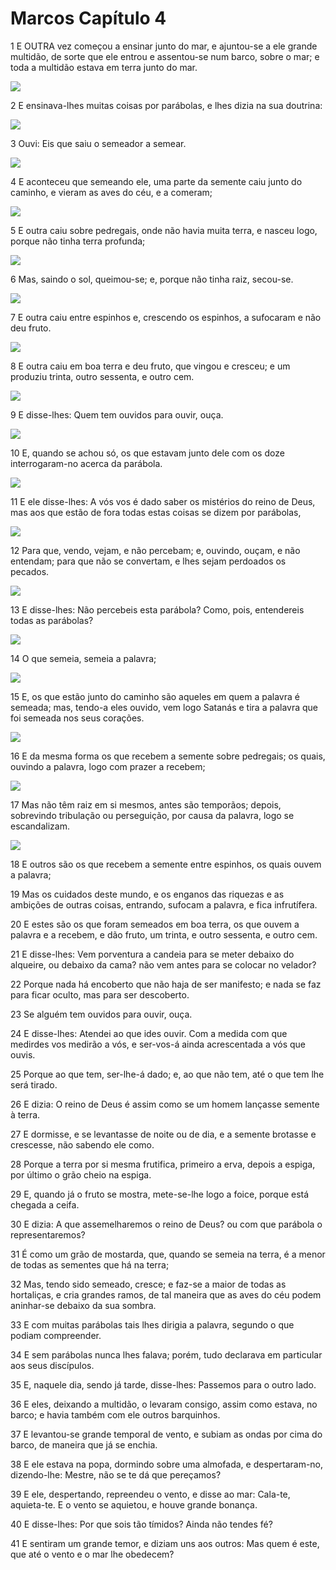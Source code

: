 # Marcos Capítulo 4

1	E OUTRA vez começou a ensinar junto do mar, e ajuntou-se a ele grande multidão, de sorte que ele entrou e assentou-se num barco, sobre o mar; e toda a multidão estava em terra junto do mar.

![](.img/41_Mk_04_01_RG.jpg)

2	E ensinava-lhes muitas coisas por parábolas, e lhes dizia na sua doutrina:

![](.img/41_Mk_04_02_RG.jpg)

3	Ouvi: Eis que saiu o semeador a semear.

![](.img/41_Mk_04_03_RG.jpg)

4	E aconteceu que semeando ele, uma parte da semente caiu junto do caminho, e vieram as aves do céu, e a comeram;

![](.img/41_Mk_04_04_RG.jpg)

5	E outra caiu sobre pedregais, onde não havia muita terra, e nasceu logo, porque não tinha terra profunda;

![](.img/41_Mk_04_05_RG.jpg)

6	Mas, saindo o sol, queimou-se; e, porque não tinha raiz, secou-se.

![](.img/41_Mk_04_06_RG.jpg)

7	E outra caiu entre espinhos e, crescendo os espinhos, a sufocaram e não deu fruto.

![](.img/41_Mk_04_07_RG.jpg)

8	E outra caiu em boa terra e deu fruto, que vingou e cresceu; e um produziu trinta, outro sessenta, e outro cem.

![](.img/41_Mk_04_08_RG.jpg)

9	E disse-lhes: Quem tem ouvidos para ouvir, ouça.

![](.img/41_Mk_04_09_RG.jpg)

10	E, quando se achou só, os que estavam junto dele com os doze interrogaram-no acerca da parábola.

![](.img/41_Mk_04_10_RG.jpg)

11	E ele disse-lhes: A vós vos é dado saber os mistérios do reino de Deus, mas aos que estão de fora todas estas coisas se dizem por parábolas,

![](.img/41_Mk_04_11_RG.jpg)

12	Para que, vendo, vejam, e não percebam; e, ouvindo, ouçam, e não entendam; para que não se convertam, e lhes sejam perdoados os pecados.

![](.img/41_Mk_04_12_RG.jpg)

13	E disse-lhes: Não percebeis esta parábola? Como, pois, entendereis todas as parábolas?

![](.img/41_Mk_04_13_RG.jpg)

14	O que semeia, semeia a palavra;

![](.img/41_Mk_04_14_RG.jpg)

15	E, os que estão junto do caminho são aqueles em quem a palavra é semeada; mas, tendo-a eles ouvido, vem logo Satanás e tira a palavra que foi semeada nos seus corações.

![](.img/41_Mk_04_15_RG.jpg)

16	E da mesma forma os que recebem a semente sobre pedregais; os quais, ouvindo a palavra, logo com prazer a recebem;

![](.img/41_Mk_04_16_RG.jpg)

17	Mas não têm raiz em si mesmos, antes são temporãos; depois, sobrevindo tribulação ou perseguição, por causa da palavra, logo se escandalizam.

![](.img/41_Mk_04_17_RG.jpg)

18	E outros são os que recebem a semente entre espinhos, os quais ouvem a palavra;

19	Mas os cuidados deste mundo, e os enganos das riquezas e as ambições de outras coisas, entrando, sufocam a palavra, e fica infrutífera.

20	E estes são os que foram semeados em boa terra, os que ouvem a palavra e a recebem, e dão fruto, um trinta, e outro sessenta, e outro cem.

21	E disse-lhes: Vem porventura a candeia para se meter debaixo do alqueire, ou debaixo da cama? não vem antes para se colocar no velador?

22	Porque nada há encoberto que não haja de ser manifesto; e nada se faz para ficar oculto, mas para ser descoberto.

23	Se alguém tem ouvidos para ouvir, ouça.

24	E disse-lhes: Atendei ao que ides ouvir. Com a medida com que medirdes vos medirão a vós, e ser-vos-á ainda acrescentada a vós que ouvis.

25	Porque ao que tem, ser-lhe-á dado; e, ao que não tem, até o que tem lhe será tirado.

26	E dizia: O reino de Deus é assim como se um homem lançasse semente à terra.

27	E dormisse, e se levantasse de noite ou de dia, e a semente brotasse e crescesse, não sabendo ele como.

28	Porque a terra por si mesma frutifica, primeiro a erva, depois a espiga, por último o grão cheio na espiga.

29	E, quando já o fruto se mostra, mete-se-lhe logo a foice, porque está chegada a ceifa.

30	E dizia: A que assemelharemos o reino de Deus? ou com que parábola o representaremos?

31	É como um grão de mostarda, que, quando se semeia na terra, é a menor de todas as sementes que há na terra;

32	Mas, tendo sido semeado, cresce; e faz-se a maior de todas as hortaliças, e cria grandes ramos, de tal maneira que as aves do céu podem aninhar-se debaixo da sua sombra.

33	E com muitas parábolas tais lhes dirigia a palavra, segundo o que podiam compreender.

34	E sem parábolas nunca lhes falava; porém, tudo declarava em particular aos seus discípulos.

35	E, naquele dia, sendo já tarde, disse-lhes: Passemos para o outro lado.

36	E eles, deixando a multidão, o levaram consigo, assim como estava, no barco; e havia também com ele outros barquinhos.

37	E levantou-se grande temporal de vento, e subiam as ondas por cima do barco, de maneira que já se enchia.

38	E ele estava na popa, dormindo sobre uma almofada, e despertaram-no, dizendo-lhe: Mestre, não se te dá que pereçamos?

39	E ele, despertando, repreendeu o vento, e disse ao mar: Cala-te, aquieta-te. E o vento se aquietou, e houve grande bonança.

40	E disse-lhes: Por que sois tão tímidos? Ainda não tendes fé?

41	E sentiram um grande temor, e diziam uns aos outros: Mas quem é este, que até o vento e o mar lhe obedecem?

